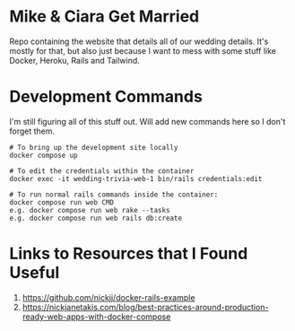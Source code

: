 # Mike & Ciara Get Married

Repo containing the website that details all of our wedding details. It's mostly for that, but also just because I want to mess with some stuff like Docker, Heroku, Rails and Tailwind.

# Development Commands

I'm still figuring all of this stuff out. Will add new commands here so I don't forget them.

```
# To bring up the development site locally
docker compose up

# To edit the credentials within the container
docker exec -it wedding-trivia-web-1 bin/rails credentials:edit

# To run normal rails commands inside the container:
docker compose run web CMD
e.g. docker compose run web rake --tasks
e.g. docker compose run web rails db:create
```

# Links to Resources that I Found Useful

1. https://github.com/nickjj/docker-rails-example
2. https://nickjanetakis.com/blog/best-practices-around-production-ready-web-apps-with-docker-compose
